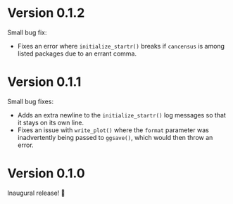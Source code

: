 Version 0.1.2
====================

Small bug fix:
- Fixes an error where `initialize_startr()` breaks if `cancensus` is among listed packages due to an errant comma.

Version 0.1.1
====================

Small bug fixes:
- Adds an extra newline to the `initialize_startr()` log messages so that it stays on its own line.
- Fixes an issue with `write_plot()` where the `format` parameter was inadvertently being passed to `ggsave()`, which would then throw an error.

Version 0.1.0
====================

Inaugural release! 🎉
